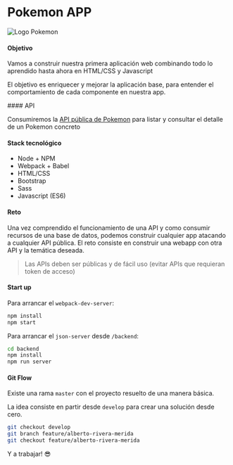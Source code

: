 # Pokemon APP

![Logo Pokemon](./src/app/assets/logo.png)

#### Objetivo

Vamos a construir nuestra primera aplicación web combinando todo lo aprendido hasta ahora en HTML/CSS y Javascript

El objetivo es enriquecer y mejorar la aplicación base, para entender el comportamiento de cada componente en nuestra app.

#### API

Consumiremos la [API pública de Pokemon](https://pokeapi.co/) para listar y consultar el detalle de un Pokemon concreto

#### Stack tecnológico
 - Node + NPM
 - Webpack + Babel
 - HTML/CSS
 - Bootstrap
 - Sass
 - Javascript (ES6)

#### Reto

Una vez comprendido el funcionamiento de una API y como consumir recursos de una base de datos, podemos construir cualquier app atacando a cualquier API pública. El reto consiste en construir una webapp con otra API y la temática deseada.

> Las APIs deben ser públicas y de fácil uso (evitar APIs que requieran token de acceso)

#### Start up

Para arrancar el `webpack-dev-server`:
```sh
npm install
npm start
```

Para arrancar el `json-server` desde `/backend`:
```sh
cd backend
npm install
npm run server
```

#### Git Flow

Existe una rama `master` con el proyecto resuelto de una manera básica.

La idea consiste en partir desde `develop` para crear una solución desde cero.

```sh
git checkout develop
git branch feature/alberto-rivera-merida
git checkout feature/alberto-rivera-merida
```

Y a trabajar! 😎
